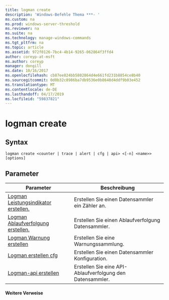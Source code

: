 ```yaml
---
title: logman create
description: 'Windows-Befehle Thema ***- '
ms.custom: na
ms.prod: windows-server-threshold
ms.reviewer: na
ms.suite: na
ms.technology: manage-windows-commands
ms.tgt_pltfrm: na
ms.topic: article
ms.assetid: 972f0126-7bc4-4b14-9265-062864f3ffd4
author: coreyp-at-msft
ms.author: coreyp
manager: dongill
ms.date: 10/16/2017
ms.openlocfilehash: cb87ee824bb5802864d4e661fd231b8854ce8b40
ms.sourcegitcommit: 0d0b32c8986ba7db9536e0b8648d4ddf9b03e452
ms.translationtype: MT
ms.contentlocale: de-DE
ms.lasthandoff: 04/17/2019
ms.locfileid: "59837821"
---
```

# <a name="logman-create"></a>logman create



## <a name="syntax"></a>Syntax

```
logman create <counter | trace | alert | cfg | api> <[-n] <name>> [options]
```

## <a name="parameters"></a>Parameter

|Parameter|Beschreibung|
|---------|-----------|
|[Logman Leistungsindikator erstellen.](logman-create-counter.md)|Erstellen Sie einen Datensammler ein Zähler an.|
|[Logman Ablaufverfolgung erstellen.](logman-create-trace.md)|Erstellen Sie einen Ablaufverfolgung Datensammler.|
|[Logman Warnung erstellen](logman-create-alert.md)|Erstellen Sie eine Warnungssammlung.|
|[Logman erstellen cfg](logman-create-cfg.md)|Erstellen Sie einen Datensammler Konfiguration.|
|[Logman-api erstellen](logman-create-api.md)|Erstellen Sie eine API-Ablaufverfolgung den Datensammler.|

#### <a name="additional-references"></a>Weitere Verweise